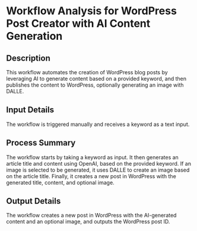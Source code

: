 # Workflow Analysis for WordPress Post Creator with AI Content Generation

## Description
This workflow automates the creation of WordPress blog posts by leveraging AI to generate content based on a provided keyword, and then publishes the content to WordPress, optionally generating an image with DALLE.

## Input Details
The workflow is triggered manually and receives a keyword as a text input.

## Process Summary
The workflow starts by taking a keyword as input. It then generates an article title and content using OpenAI, based on the provided keyword. If an image is selected to be generated, it uses DALLE to create an image based on the article title. Finally, it creates a new post in WordPress with the generated title, content, and optional image.

## Output Details
The workflow creates a new post in WordPress with the AI-generated content and an optional image, and outputs the WordPress post ID.
